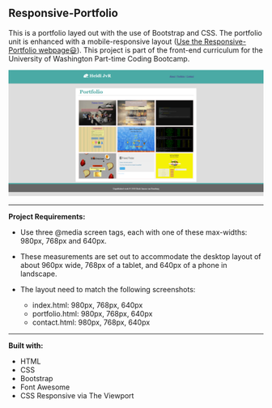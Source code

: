 ## Responsive-Portfolio

This is a portfolio layed out with the use of Bootstrap and CSS. The portfolio unit is enhanced with a mobile-responsive layout ([Use the Responsive-Portfolio webpage:smiley:](https://heidijvr.github.io/Responsive-Portfolio/portfolio.html)).
This project is part of the front-end curriculum for the University of Washington Part-time Coding Bootcamp. 

<img src="https://github.com/Heidijvr/Responsive-Portfolio/blob/master/assets/images/EatDaBurgerP.png" alt="Responsive Portfolio">


-----

**Project Requirements:**

* Use three @media screen tags, each with one of these max-widths: 980px, 768px and 640px.
* These measurements are set out to accommodate the desktop layout of about 960px wide, 768px of a tablet, and 640px of a phone in landscape.

* The layout need to match the following screenshots:
  * index.html: 980px, 768px, 640px
  * portfolio.html: 980px, 768px, 640px
  * contact.html: 980px, 768px, 640px

-----

**Built with:**

* HTML
* CSS
* Bootstrap
* Font Awesome
* CSS Responsive via The Viewport  
